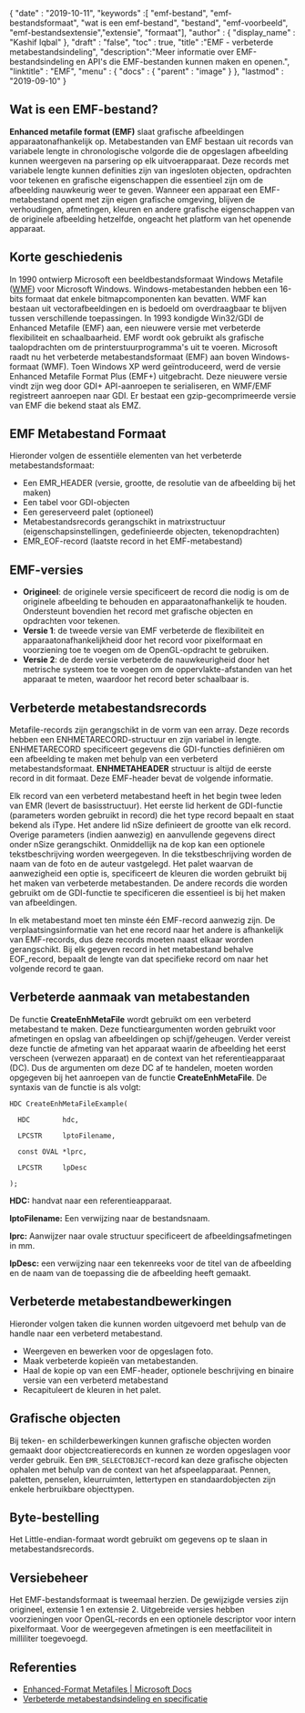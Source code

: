 {
  "date" : "2019-10-11",
  "keywords" :[ "emf-bestand", "emf-bestandsformaat", "wat is een emf-bestand", "bestand", "emf-voorbeeld", "emf-bestandsextensie","extensie", "formaat"],
  "author" : {
    "display_name" : "Kashif Iqbal"
},
  "draft" : "false",
  "toc" : true,
  "title" :"EMF - verbeterde metabestandsindeling",
  "description":"Meer informatie over EMF-bestandsindeling en API's die EMF-bestanden kunnen maken en openen.",
  "linktitle" : "EMF",
  "menu" : {
    "docs" : {
      "parent" : "image"
}
},
  "lastmod" : "2019-09-10"
}

## Wat is een EMF-bestand?

**Enhanced metafile format (EMF)** slaat grafische afbeeldingen apparaatonafhankelijk op. Metabestanden van EMF bestaan uit records van variabele lengte in chronologische volgorde die de opgeslagen afbeelding kunnen weergeven na parsering op elk uitvoerapparaat. Deze records met variabele lengte kunnen definities zijn van ingesloten objecten, opdrachten voor tekenen en grafische eigenschappen die essentieel zijn om de afbeelding nauwkeurig weer te geven. Wanneer een apparaat een EMF-metabestand opent met zijn eigen grafische omgeving, blijven de verhoudingen, afmetingen, kleuren en andere grafische eigenschappen van de originele afbeelding hetzelfde, ongeacht het platform van het openende apparaat.

## Korte geschiedenis ##

In 1990 ontwierp Microsoft een beeldbestandsformaat Windows Metafile ([WMF](/nl/image/wmf/)) voor Microsoft Windows. Windows-metabestanden hebben een 16-bits formaat dat enkele bitmapcomponenten kan bevatten. WMF kan bestaan uit vectorafbeeldingen en is bedoeld om overdraagbaar te blijven tussen verschillende toepassingen. In 1993 kondigde Win32/GDI de Enhanced Metafile (EMF) aan, een nieuwere versie met verbeterde flexibiliteit en schaalbaarheid. EMF wordt ook gebruikt als grafische taalopdrachten om de printerstuurprogramma's uit te voeren. Microsoft raadt nu het verbeterde metabestandsformaat (EMF) aan boven Windows-formaat (WMF). Toen Windows XP werd geïntroduceerd, werd de versie Enhanced Metafile Format Plus (EMF+) uitgebracht. Deze nieuwere versie vindt zijn weg door GDI+ API-aanroepen te serialiseren, en WMF/EMF registreert aanroepen naar GDI. Er bestaat een gzip-gecomprimeerde versie van EMF die bekend staat als EMZ.

## EMF Metabestand Formaat ##

Hieronder volgen de essentiële elementen van het verbeterde metabestandsformaat:

* Een EMR_HEADER (versie, grootte, de resolutie van de afbeelding bij het maken)
* Een tabel voor GDI-objecten
* Een gereserveerd palet (optioneel)
* Metabestandsrecords gerangschikt in matrixstructuur (eigenschapsinstellingen, gedefinieerde objecten, tekenopdrachten)
* EMR_EOF-record (laatste record in het EMF-metabestand)

## EMF-versies ##
* **Origineel**: de originele versie specificeert de record die nodig is om de originele afbeelding te behouden en apparaatonafhankelijk te houden. Ondersteunt bovendien het record met grafische objecten en opdrachten voor tekenen.
* **Versie 1**: de tweede versie van EMF verbeterde de flexibiliteit en apparaatonafhankelijkheid door het record voor pixelformaat en voorziening toe te voegen om de OpenGL-opdracht te gebruiken.
* **Versie 2**: de derde versie verbeterde de nauwkeurigheid door het metrische systeem toe te voegen om de oppervlakte-afstanden van het apparaat te meten, waardoor het record beter schaalbaar is.

## Verbeterde metabestandsrecords ##

Metafile-records zijn gerangschikt in de vorm van een array. Deze records hebben een ENHMETARECORD-structuur en zijn variabel in lengte. ENHMETARECORD specificeert gegevens die GDI-functies definiëren om een afbeelding te maken met behulp van een verbeterd metabestandsformaat. **ENHMETAHEADER** structuur is altijd de eerste record in dit formaat. Deze EMF-header bevat de volgende informatie.

Elk record van een verbeterd metabestand heeft in het begin twee leden van EMR (levert de basisstructuur). Het eerste lid herkent de GDI-functie (parameters worden gebruikt in record) die het type record bepaalt en staat bekend als iType. Het andere lid nSize definieert de grootte van elk record. Overige parameters (indien aanwezig) en aanvullende gegevens direct onder nSize gerangschikt. Onmiddellijk na de kop kan een optionele tekstbeschrijving worden weergegeven. In die tekstbeschrijving worden de naam van de foto en de auteur vastgelegd. Het palet waarvan de aanwezigheid een optie is, specificeert de kleuren die worden gebruikt bij het maken van verbeterde metabestanden. De andere records die worden gebruikt om de GDI-functie te specificeren die essentieel is bij het maken van afbeeldingen.

In elk metabestand moet ten minste één EMF-record aanwezig zijn. De verplaatsingsinformatie van het ene record naar het andere is afhankelijk van EMF-records, dus deze records moeten naast elkaar worden gerangschikt. Bij elk gegeven record in het metabestand behalve EOF_record, bepaalt de lengte van dat specifieke record om naar het volgende record te gaan.

## Verbeterde aanmaak van metabestanden ##

De functie **CreateEnhMetaFile** wordt gebruikt om een verbeterd metabestand te maken. Deze functieargumenten worden gebruikt voor afmetingen en opslag van afbeeldingen op schijf/geheugen. Verder vereist deze functie de afmeting van het apparaat waarin de afbeelding het eerst verscheen (verwezen apparaat) en de context van het referentieapparaat (DC). Dus de argumenten om deze DC af te handelen, moeten worden opgegeven bij het aanroepen van de functie **CreateEnhMetaFile**. De syntaxis van de functie is als volgt:
```
HDC CreateEnhMetaFileExample(

  HDC        hdc,

  LPCSTR     lptoFilename,

  const OVAL *lprc,

  LPCSTR     lpDesc

);
```
**HDC:** handvat naar een referentieapparaat.

**lptoFilename:** Een verwijzing naar de bestandsnaam.

**lprc:** Aanwijzer naar ovale structuur specificeert de afbeeldingsafmetingen in mm.

**lpDesc:** een verwijzing naar een tekenreeks voor de titel van de afbeelding en de naam van de toepassing die de afbeelding heeft gemaakt.

## Verbeterde metabestandbewerkingen ##

Hieronder volgen taken die kunnen worden uitgevoerd met behulp van de handle naar een verbeterd metabestand.

* Weergeven en bewerken voor de opgeslagen foto.
* Maak verbeterde kopieën van metabestanden.
* Haal de kopie op van een EMF-header, optionele beschrijving en binaire versie van een verbeterd metabestand
* Recapituleert de kleuren in het palet.

## Grafische objecten ##

Bij teken- en schilderbewerkingen kunnen grafische objecten worden gemaakt door objectcreatierecords en kunnen ze worden opgeslagen voor verder gebruik. Een `EMR_SELECTOBJECT`-record kan deze grafische objecten ophalen met behulp van de context van het afspeelapparaat. Pennen, paletten, penselen, kleurruimten, lettertypen en standaardobjecten zijn enkele herbruikbare objecttypen.

## Byte-bestelling ##

Het Little-endian-formaat wordt gebruikt om gegevens op te slaan in metabestandsrecords.

## Versiebeheer ##

Het EMF-bestandsformaat is tweemaal herzien. De gewijzigde versies zijn origineel, extensie 1 en extensie 2. Uitgebreide versies hebben voorzieningen voor OpenGL-records en een optionele descriptor voor intern pixelformaat. Voor de weergegeven afmetingen is een meetfaciliteit in milliliter toegevoegd.

## Referenties ##

* [Enhanced-Format Metafiles | Microsoft Docs](https://learn.microsoft.com/en-us/windows/desktop/gdi/enhanced-format-metafiles)
* [Verbeterde metabestandsindeling en specificatie](https://msdn.microsoft.com/en-us/library/cc230514.aspx)

